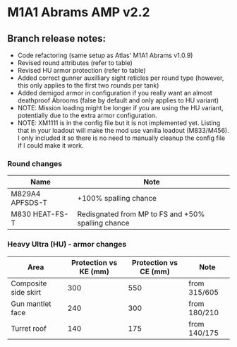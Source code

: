 # M1A1 Abrams AMP v2.2

## Branch release notes:
<p>
	<ul> 
		<li>Code refactoring (same setup as Atlas' M1A1 Abrams v1.0.9)</li>
		<li>Revised round attributes (refer to table)</li>
		<li>Revised HU armor protection (refer to table)</li>
		<li>Added correct gunner auxilliary sight reticles per round type (however, this only applies to the first two rounds per tank)</li>
		<li>Added demigod armor in configuration if you really want an almost deathproof Abrooms (false by default and only applies to HU variant)</li>
		<li>NOTE: Mission loading might be longer if you are using the HU variant, potentially due to the extra armor configuration.</li>
		<li>NOTE: XM1111 is in the config file but it is not implemented yet. Listing that in your loadout will make the mod use vanilla loadout (M833/M456). I only included it so there is no need to manually cleanup the config file if I could make it work.</li>
	</ul>
</p>


### Round changes
| Name  | Note |
| ------------- | ------------- |
| M829A4 APFSDS-T | +100% spalling chance |
| M830 HEAT-FS-T | Redisgnated from MP to FS and +50% spalling chance |


### Heavy Ultra (HU) - armor changes
| Area  | Protection vs KE (mm) | Protection vs CE (mm) | Note
| ------------- | ------------- | ------------- | ------------- | 
| Composite side skirt | 300 | 550 | from 315/605 |
| Gun mantlet face | 240 | 300 | from 180/210 |
| Turret roof | 140 | 175 | from 140/175 |
